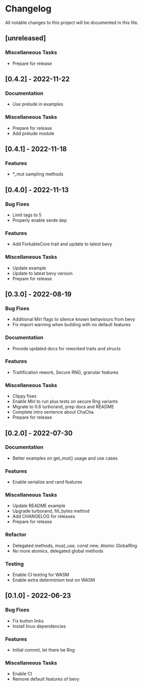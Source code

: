 # Changelog

All notable changes to this project will be documented in this file.

## [unreleased]

### Miscellaneous Tasks

- Prepare for release

## [0.4.2] - 2022-11-22

### Documentation

- Use prelude in examples

### Miscellaneous Tasks

- Prepare for release
- Add prelude module

## [0.4.1] - 2022-11-18

### Features

- *_mut sampling methods

## [0.4.0] - 2022-11-13

### Bug Fixes

- Limit tags to 5
- Properly enable serde dep

### Features

- Add ForkableCore trait and update to latest bevy

### Miscellaneous Tasks

- Update example
- Update to latest bevy version
- Prepare for release

## [0.3.0] - 2022-08-19

### Bug Fixes

- Additional Miri flags to silence known behaviours from bevy
- Fix import warning when building with no default features

### Documentation

- Provide updated docs for reworked traits and structs

### Features

- Traitification rework, Secure RNG, granular features

### Miscellaneous Tasks

- Clippy fixes
- Enable Miri to run plus tests on secure Rng variants
- Migrate to 0.6 turborand, prep docs and README
- Complete intro sentence about ChaCha.
- Prepare for release

## [0.2.0] - 2022-07-30

### Documentation

- Better examples on get_mut() usage and use cases

### Features

- Enable serialize and rand features

### Miscellaneous Tasks

- Update README example
- Upgrade turborand, fill_bytes method
- Add CHANGELOG for releases
- Prepare for release

### Refactor

- Delegated methods, must_use, const new, Atomic GlobalRng
- No more atomics, delegated global methods

### Testing

- Enable CI testing for WASM
- Enable extra determinism test on WASM

## [0.1.0] - 2022-06-23

### Bug Fixes

- Fix button links
- Install linux dependencies

### Features

- Initial commit, let there be Rng

### Miscellaneous Tasks

- Enable CI
- Remove default features of bevy

<!-- generated by git-cliff -->
